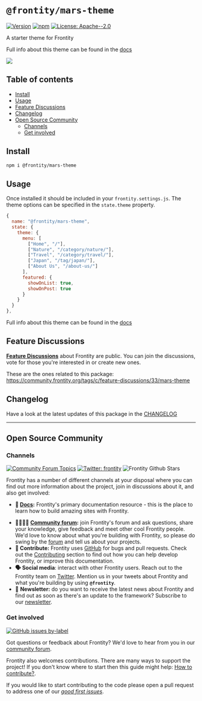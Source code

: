 # `@frontity/mars-theme`

[![Version](https://img.shields.io/npm/v/@frontity/mars-theme.svg)](https://www.npmjs.com/package/@frontity/mars-theme) [![npm](https://img.shields.io/npm/dw/@frontity/mars-theme)](https://www.npmjs.com/package/@frontity/mars-theme) [![License: Apache--2.0](https://img.shields.io/badge/license-Apache%202-lightgrey)](https://github.com/frontity/frontity/blob/master/LICENSE)

A starter theme for Frontity

Full info about this theme can be found in the [docs](https://docs.frontity.org/frontity-themes/frontity-mars-theme)

![](https://raw.githubusercontent.com/frontity/gitbook-docs/master/docs/.gitbook/assets/screenshot-mars-theme-demo.png)

## Table of contents

<!-- toc -->

- [Install](#install)
- [Usage](#usage)
- [Feature Discussions](#feature-discussions)
- [Changelog](#changelog)
- [Open Source Community](#open-source-community)
  * [Channels](#channels)
  * [Get involved](#get-involved)

<!-- tocstop -->

## Install

```sh
npm i @frontity/mars-theme
```

## Usage

Once installed it should be included in your `frontity.settings.js`.
The theme options can be specified in the `state.theme` property.

```javascript
{
  name: "@frontity/mars-theme",
  state: {
    theme: {
      menu: [
        ["Home", "/"],
        ["Nature", "/category/nature/"],
        ["Travel", "/category/travel/"],
        ["Japan", "/tag/japan/"],
        ["About Us", "/about-us/"]
      ],
      featured: {
        showOnList: true,
        showOnPost: true
      }
    }
  }
},
```

Full info about this theme can be found in the [docs](https://docs.frontity.org/frontity-themes/frontity-mars-theme)


## Feature Discussions

[**Feature Discussions**](https://community.frontity.org/c/feature-discussions/33) about Frontity are public. You can join the discussions, vote for those you're interested in or create new ones.

These are the ones related to this package: https://community.frontity.org/tags/c/feature-discussions/33/mars-theme

## Changelog

Have a look at the latest updates of this package in the [CHANGELOG](https://github.com/frontity/frontity/blob/dev/packages/mars-theme/CHANGELOG.md)

***

## Open Source Community

### Channels

[![Community Forum Topics](https://img.shields.io/discourse/topics?color=blue&label=community%20forum&server=https%3A%2F%2Fcommunity.frontity.org%2F)](https://community.frontity.org/) [![Twitter: frontity](https://img.shields.io/twitter/follow/frontity.svg?style=social)](https://twitter.com/frontity) ![Frontity Github Stars](https://img.shields.io/github/stars/frontity/frontity?style=social)

Frontity has a number of different channels at your disposal where you can find out more information about the project, join in discussions about it, and also get involved:

- **📖  [Docs](https://docs.frontity.org/):** Frontity's primary documentation resource - this is the place to learn how to build amazing sites with Frontity.
* **👨‍👩‍👧‍👦  [Community forum](https://community.frontity.org/):** join Frontity's forum and ask questions, share your knowledge, give feedback and meet other cool Frontity people. We'd love to know about what you're building with Frontity, so please do swing by the [forum](https://community.frontity.org/) and tell us about your projects.
* **🐞  Contribute:** Frontity uses [GitHub](https://github.com/frontity/frontity) for bugs and pull requests. Check out the [Contributing](../contributing/) section to find out how you can help develop Frontity, or improve this documentation.
* **🗣  Social media**: interact with other Frontity users. Reach out to the Frontity team on [Twitter](https://twitter.com/frontity). Mention us in your tweets about Frontity and what you're building by using **`@frontity`**.
* 💌  **Newsletter:** do you want to receive the latest news about Frontity and find out as soon as there's an update to the framework? Subscribe to our [newsletter](https://frontity.org/#newsletter).

### Get involved

[![GitHub issues by-label](https://img.shields.io/github/issues/frontity/frontity/good%20first%20issue)](https://github.com/frontity/frontity/issues?q=is%3Aissue+is%3Aopen+label%3A%22good+first+issue%22)

Got questions or feedback about Frontity? We'd love to hear from you in our [community forum](https://community.frontity.org).

Frontity also welcomes contributions. There are many ways to support the project! If you don't know where to start then this guide might help: [How to contribute?](https://docs.frontity.org/contributing/how-to-contribute).

If you would like to start contributing to the code please open a pull request to address one of our [*good first issues*](https://github.com/frontity/frontity/issues?q=is%3Aissue+is%3Aopen+label%3A%22good+first+issue%22).
